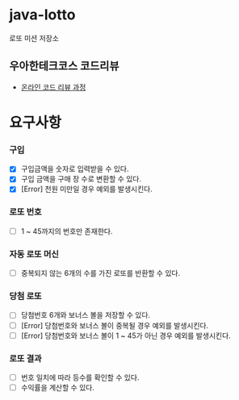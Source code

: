 # java-lotto

로또 미션 저장소

## 우아한테크코스 코드리뷰

- [온라인 코드 리뷰 과정](https://github.com/woowacourse/woowacourse-docs/blob/master/maincourse/README.md)


# 요구사항

### 구입
- [x] 구입금액을 숫자로 입력받을 수 있다.
- [x] 구입 금액을 구매 장 수로 변환할 수 있다.
- [x] [Error] 천원 미만일 경우 예외를 발생시킨다.

### 로또 번호
- [ ] 1 ~ 45까지의 번호만 존재한다.

### 자동 로또 머신

- [ ] 중복되지 않는 6개의 수를 가진 로또를 반환할 수 있다.

### 당첨 로또
- [ ] 당첨번호 6개와 보너스 볼을 저장할 수 있다.
- [ ] [Error] 당첨번호와 보너스 볼이 중복될 경우 예외를 발생시킨다.
- [ ] [Error] 당첨번호와 보너스 볼이 1 ~ 45가 아닌 경우 예외를 발생시킨다.

### 로또 결과
- [ ] 번호 일치에 따라 등수를 확인할 수 있다.
- [ ] 수익률을 계산할 수 있다.
